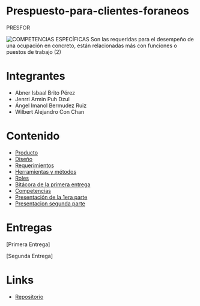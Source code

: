 # Prespuesto-para-clientes-foraneos
PRESFOR 

![COMPETENCIAS ESPECÍFICAS Son las requeridas para el desempeño de una ocupación en concreto, están relacionadas más con funciones o puestos de trabajo  (2)](https://github.com/JenrriPuch/Prespusto-para-clientes-foraneos/assets/144386193/bfc4a0bd-e90e-414e-9b84-bad9bd172f22)

# Integrantes 
- Abner Isbaal Brito Pérez
- Jenrri Armin Puh Dzul
- Ángel Imanol Bermudez Ruiz
- Wilbert Alejandro Con Chan

# Contenido 
- [Producto](https://github.com/JenrriPuch/Prespusto-para-clientes-foraneos/blob/main/SEGUNDA_ENTREGA/Producto.md)
- [Diseño](https://github.com/JenrriPuch/Prespusto-para-clientes-foraneos/blob/main/SEGUNDA_ENTREGA/Dise%C3%B1o.md)
- [Requerimientos](https://github.com/JenrriPuch/Prespusto-para-clientes-foraneos/blob/main/SEGUNDA_ENTREGA/Requisistos.md)
- [Herramientas y métodos](https://github.com/JenrriPuch/Prespusto-para-clientes-foraneos/blob/main/PRIMERA_ENTREGA/Herramientas%20y%20m%C3%A9todos.md)
- [Roles](https://github.com/JenrriPuch/Prespusto-para-clientes-foraneos/blob/main/Roles.md)
- [Bitácora de la primera entrega](https://github.com/JenrriPuch/Prespusto-para-clientes-foraneos/blob/main/PRIMERA_ENTREGA/Bit%C3%A1cora.md)
- [Competencias](https://github.com/JenrriPuch/Prespusto-para-clientes-foraneos/blob/main/SEGUNDA_ENTREGA/Competencias.md)
- [Presentación de la 1era parte](https://github.com/JenrriPuch/Prespusto-para-clientes-foraneos/blob/main/Presentaci%C3%B3n%20del%20Avance.md)
- [Presentacion segunda parte](https://github.com/JenrriPuch/Prespusto-para-clientes-foraneos/blob/main/SEGUNDA_ENTREGA/Presentacion_avance.md)

# Entregas 
[Primera Entrega]

[Segunda Entrega]

  # Links

  - [Repositorio](https://github.com/JenrriPuch/Prespusto-para-clientes-foraneos)

